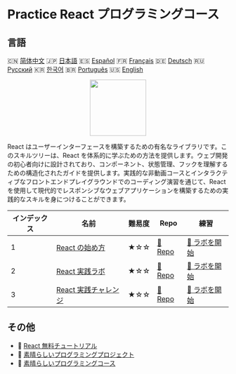 # Practice React プログラミングコース

## 言語

🇨🇳 [简体中文](README_zh.md) 🇯🇵 [日本語](README_ja.md) 🇪🇸 [Español](README_es.md) 🇫🇷 [Français](README_fr.md) 🇩🇪 [Deutsch](README_de.md) 🇷🇺 [Русский](README_ru.md) 🇰🇷 [한국어](README_ko.md) 🇧🇷 [Português](README_pt.md) 🇺🇸 [English](README.md) 

<div align="center">
<img width="128px" src="https://file.labex.io/path/nUDMNpUKFvpT.png">
</div>

React はユーザーインターフェースを構築するための有名なライブラリです。このスキルツリーは、React を体系的に学ぶための方法を提供します。ウェブ開発の初心者向けに設計されており、コンポーネント、状態管理、フックを理解するための構造化されたガイドを提供します。実践的な非動画コースとインタラクティブなフロントエンドプレイグラウンドでのコーディング演習を通じて、React を使用して現代的でレスポンシブなウェブアプリケーションを構築するための実践的なスキルを身につけることができます。

|   インデックス | 名前                                                                          | 難易度   | Repo                                                               | 練習                                                                   |
|----------------|-------------------------------------------------------------------------------|----------|--------------------------------------------------------------------|------------------------------------------------------------------------|
|              1 | [React の始め方](https://labex.io/ja/courses/quick-start-with-react)          | ★☆☆      | [🔗 Repo](https://github.com/labex-labs/quick-start-with-react)    | [🚀 ラボを開始](https://labex.io/ja/courses/quick-start-with-react)    |
|              2 | [React 実践ラボ](https://labex.io/ja/courses/react-practice-labs)             | ★☆☆      | [🔗 Repo](https://github.com/labex-labs/react-practice-labs)       | [🚀 ラボを開始](https://labex.io/ja/courses/react-practice-labs)       |
|              3 | [React 実践チャレンジ](https://labex.io/ja/courses/react-practice-challenges) | ★☆☆      | [🔗 Repo](https://github.com/labex-labs/react-practice-challenges) | [🚀 ラボを開始](https://labex.io/ja/courses/react-practice-challenges) |

## その他

- 🔗 [React 無料チュートリアル](https://github.com/labex-labs/react-free-tutorials)
- 🔗 [素晴らしいプログラミングプロジェクト](https://github.com/labex-labs/awesome-programming-projects)
- 🔗 [素晴らしいプログラミングコース](https://github.com/labex-labs/awesome-programming-courses)

